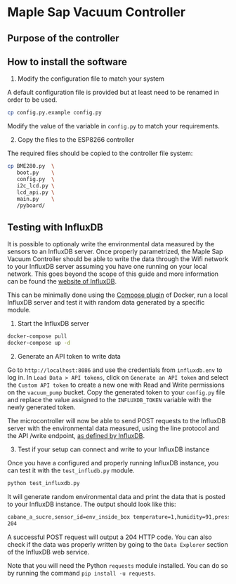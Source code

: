 # Maple Sap Vacuum Controller

## Purpose of the controller

## How to install the software

1. Modify the configuration file to match your system

A default configuration file is provided but at least need to be renamed in order to be used.

```bash
cp config.py.example config.py
```

Modify the value of the variable in `config.py` to match your requirements.

2. Copy the files to the ESP8266 controller

The required files should be copied to the controller file system:

```bash
cp BME280.py  \
   boot.py    \
   config.py  \
   i2c_lcd.py \
   lcd_api.py \
   main.py    \
   /pyboard/
```

## Testing with InfluxDB

It is possible to optionaly write the environmental data measured by the sensors to an InfluxDB server. Once properly parametrized, the Maple Sap Vacuum Controller should be able to write the data through the Wifi network to your InfluxDB server assuming you have one running on your local network. This goes beyond the scope of this guide and more information can be found the [website of InfluxDB](https://docs.influxdata.com/influxdb/v2.6/get-started/).

This can be minimally done using the [Compose plugin](https://docs.docker.com/compose/install/#scenario-two-install-the-compose-plugin) of Docker, run a local InfluxDB server and test it with random data generated by a specific module.

1. Start the InfluxDB server

```bash
docker-compose pull
docker-compose up -d
```

2. Generate an API token to write data

Go to `http://localhost:8086` and use the credentials from `influxdb.env` to log in. In `Load Data > API tokens`, click on `Generate an API token` and select the `Custom API token` to create a new one with Read and Write permissions on the `vacuum_pump` bucket. Copy the generated token to your `config.py` file and replace the value assigned to the `INFLUXDB_TOKEN` variable with the newly generated token.

The microcontroller will now be able to send POST requests to the InfluxDB server with the environmental data measured, using the line protocol and the API /write endpoint, [as defined by InfluxDB](https://docs.influxdata.com/influxdb/v2.6/write-data/developer-tools/api/).

3. Test if your setup can connect and write to your InfluxDB instance

Once you have a configured and properly running InfluxDB instance, you can test it with the `test_infludb.py` module.

```bash
python test_influxdb.py
```

It will generate random environmental data and print the data that is posted to your InfluxDB instance. The output should look like this:

```bash
cabane_a_sucre,sensor_id=env_inside_box temperature=1,humidity=91,pressure=1008,pump_started=True 1672707057
204
```

A successful POST request will output a 204 HTTP code. You can also check if the data was properly written by going to the `Data Explorer` section of the InfluxDB web service.

Note that you will need the Python `requests` module installed. You can do so by running the command `pip install -u requests`.
